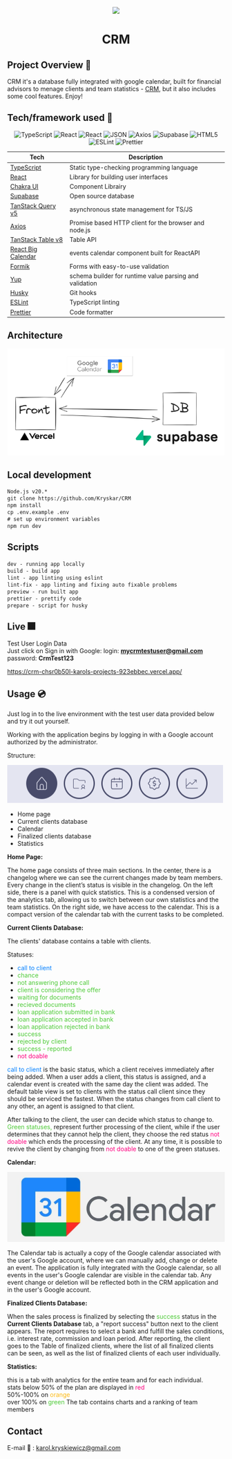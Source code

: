 <p align="center">
  <img src="https://cdn-icons-png.flaticon.com/512/6295/6295417.png" width="100" />
</p>
<p align="center">
    <h1 align="center">CRM</h1>
</p>

## Project Overview 📠

CRM it's a database fully integrated with google calendar, built for financial advisors to menage clients and team statistics - [CRM](https://www.myPage.pl), but it also includes some cool features. Enjoy!

## Tech/framework used 🧰

<p align="center">
    <img src="https://img.shields.io/badge/TypeScript-3178C6.svg?style=flat&logo=TypeScript&logoColor=white" alt="TypeScript">
    <img src="https://img.shields.io/badge/React-61DAFB.svg?style=flat&logo=React&logoColor=black" alt="React">
     <img src="https://img.shields.io/badge/Chakra--UI-319795?flat&logo=chakra-ui&logoColor=white" alt="React">
    <img src="https://img.shields.io/badge/JSON-000000.svg?style=flat&logo=JSON&logoColor=white" alt="JSON">
	<img src="https://img.shields.io/badge/Axios-5A29E4.svg?style=flat&logo=Axios&logoColor=white" alt="Axios">
    <img src="https://img.shields.io/badge/Supabase-3ECF8E?style=flat&logo=supabase&logoColor=white" alt="Supabase">
    <img src="https://img.shields.io/badge/HTML5-E34F26.svg?style=flat&logo=HTML5&logoColor=white" alt="HTML5">
    <img src="https://img.shields.io/badge/ESLint-4B32C3.svg?style=flat&logo=ESLint&logoColor=white" alt="ESLint">
    <img src="https://img.shields.io/badge/Prettier-F7B93E.svg?style=flat&logo=Prettier&logoColor=black" alt="Prettier">
</p>

| Tech                                                                   | Description                                             |
| ---------------------------------------------------------------------- | ------------------------------------------------------- |
| [TypeScript](https://www.typescriptlang.org/)                          | Static type-checking programming language               |
| [React](https://reactjs.org/)                                          | Library for building user interfaces                    |
| [Chakra UI](https://v2.chakra-ui.com/)                                 | Component Librairy                                      |
| [Supabase](https://supabase.com/)                                      | Open source database                                    |
| [TanStack Query v5](https://tanstack.com/query/latest)                 | asynchronous state management for TS/JS                 |
| [Axios](https://github.com/axios/axios)                                | Promise based HTTP client for the browser and node.js   |
| [TanStack Table v8](https://tanstack.com/table/latest)                 | Table API                                               |
| [React Big Calendar](https://www.npmjs.com/package/react-big-calendar) | events calendar component built for ReactAPI            |
| [Formik](https://react-hook-form.com)                                  | Forms with easy-to-use validation                       |
| [Yup](https://github.com/jquense/yup)                                  | schema builder for runtime value parsing and validation |
| [Husky](https://github.comtypicode/husky)                              | Git hooks                                               |
| [ESLint](https://eslint.org/)                                          | TypeScript linting                                      |
| [Prettier](https://prettier.io/)                                       | Code formatter                                          |

## Architecture

![arch](./screenshots/arch.png)

## Local development

```Prerequisite
Node.js v20.*
git clone https://github.com/Kryskar/CRM
npm install
cp .env.example .env
# set up environment variables
npm run dev
```

## Scripts

```
dev - running app locally
build - build app
lint - app linting using eslint
lint-fix - app linting and fixing auto fixable problems
preview - run built app
prettier - prettify code
prepare - script for husky
```

## Live 🎆

Test User Login Data</br>
Just click on Sign in with Google:
login: <b>mycrmtestuser@gmail.com</b></br>
password: <b>CrmTest123</b>

https://crm-chsr0b50l-karols-projects-923ebbec.vercel.app/

## Usage 💿

Just log in to the live environment with the test user data provided below and try it out yourself.

Working with the application begins by logging in with a Google account authorized by the administrator.

Structure:

![menu](./screenshots/menu.png)

- Home page
- Current clients database
- Calendar
- Finalized clients database
- Statistics

<b>Home Page:</b>

The home page consists of three main sections. In the center, there is a changelog where we can see the current changes made by team members. Every change in the client’s status is visible in the changelog. On the left side, there is a panel with quick statistics. This is a condensed version of the analytics tab, allowing us to switch between our own statistics and the team statistics. On the right side, we have access to the calendar. This is a compact version of the calendar tab with the current tasks to be completed.

<b>Current Clients Database:</b>

The clients' database contains a table with clients.

Statuses:

- <span style="color:#007FFF;">call to client</span>
- <span style="color:#4cca36;">chance</span>
- <span style="color:#4cca36;">not answering phone call</span>
- <span style="color:#4cca36;">client is considering the offer</span>
- <span style="color:#4cca36;">waiting for documents</span>
- <span style="color:#4cca36;">recieved documents</span>
- <span style="color:#4cca36;">loan application submitted in bank</span>
- <span style="color:#4cca36;">loan application accepted in bank</span>
- <span style="color:#4cca36;">loan application rejected in bank</span>
- <span style="color:#4cca36;">success</span>
- <span style="color:#4cca36;">rejected by client</span>
- <span style="color:#4cca36;">success - reported</span>
- <span style="color:#FF007F;">not doable</span>

<span style="color:#007FFF;">call to client</span> is the basic status, which a client receives immediately after being added. When a user adds a client, this status is assigned, and a calendar event is created with the same day the client was added. The default table view is set to clients with the status call client since they should be serviced the fastest. When the status changes from call client to any other, an agent is assigned to that client.

After talking to the client, the user can decide which status to change to. <span style="color:#4cca36;">Green statuses,</span> represent further processing of the client, while if the user determines that they cannot help the client, they choose the red status <span style="color:#FF007F;">not doable</span> which ends the processing of the client. At any time, it is possible to revive the client by changing from <span style="color:#FF007F;">not doable</span> to one of the green statuses.

<b>Calendar:</b></br>

![googleCalendarLogo](./screenshots/google+calendar.jpg)

The Calendar tab is actually a copy of the Google calendar associated with the user's Google account, where we can manually add, change or delete an event. The application is fully integrated with the Google calendar, so all events in the user's Google calendar are visible in the calendar tab. Any event change or deletion will be reflected both in the CRM application and in the user's Google account.

<b>Finalized Clients Database:</b></br>

When the sales process is finalized by selecting the <span style="color:#4cca36;">success</span> status in the <b>Current Clients Database</b> tab, a "report success" button next to the client appears. The report requires to select a bank and fulfill the sales conditions, i.e. interest rate, commission and loan period. After reporting, the client goes to the Table of finalized clients, where the list of all finalized clients can be seen, as well as the list of finalized clients of each user individually.

<b>Statistics:</b></br>

this is a tab with analytics for the entire team and for each individual. </br>
stats below 50% of the plan are displayed in <span style="color:#FF007F;">red</span></br>
50%-100% on <span style="color:#FDB913;">orange</span> </br>
over 100% on <span style="color:#4cca36;">green</span>
The tab contains charts and a ranking of team members

## Contact

E-mail 📧 : karol.kryskiewicz@gmail.com </br>
